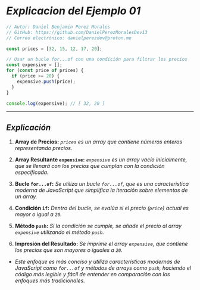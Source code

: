 <!-- Autor: Daniel Benjamin Perez Morales -->
<!-- GitHub: https://github.com/DanielPerezMoralesDev13 -->
<!-- Correo electrónico: danielperezdev@proton.me -->

# ***Explicacion del Ejemplo 01***

```javascript
// Autor: Daniel Benjamin Perez Morales
// GitHub: https://github.com/DanielPerezMoralesDev13
// Correo electrónico: danielperezdev@proton.me

const prices = [32, 15, 12, 17, 20];

// Usar un bucle for...of con una condición para filtrar los precios
const expensive = [];
for (const price of prices) {
  if (price >= 20) {
    expensive.push(price);
  }
}

console.log(expensive); // [ 32, 20 ]
```

---

## ***Explicación***

1. **Array de Precios:** *`prices` es un array que contiene números enteros representando precios.*

2. **Array Resultante `expensive`:** *`expensive` es un array vacío inicialmente, que se llenará con los precios que cumplan con la condición especificada.*

3. **Bucle `for...of`:** *Se utiliza un bucle `for...of`, que es una característica moderna de JavaScript que simplifica la iteración sobre elementos de un array.*

4. **Condición `if`:** *Dentro del bucle, se evalúa si el precio (`price`) actual es mayor o igual a `20`.*

5. **Método `push`:** *Si la condición se cumple, se añade el precio al array `expensive` utilizando el método `push`.*

6. **Impresión del Resultado:** *Se imprime el array `expensive`, que contiene los precios que son mayores o iguales a `20`.*

- *Este enfoque es más conciso y utiliza características modernas de JavaScript como `for...of` y métodos de arrays como `push`, haciendo el código más legible y fácil de entender en comparación con los enfoques más tradicionales.*
